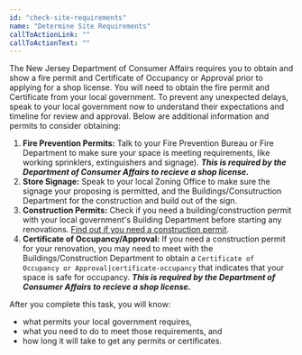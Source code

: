 ```yaml
---
id: "check-site-requirements"
name: "Determine Site Requirements"
callToActionLink: ""
callToActionText: ""
---
```


The New Jersey Department of Consumer Affairs requires you to obtain and show a fire permit and Certificate of Occupancy or Approval prior to applying for a shop license. You will need to obtain the fire permit and Certificate from your local government. To prevent any unexpected delays, speak to your local government now to understand their expectations and timeline for review and approval. Below are additional information and permits to consider obtaining:
        
1. **Fire Prevention Permits:** Talk to your Fire Prevention Bureau or Fire Department to make sure your space is meeting requirements, like working sprinklers, extinguishers and signage). **_This is required by the Department of Consumer Affairs to recieve a shop license._**
2. **Store Signage:** Speak to your local Zoning Office to make sure the signage your proposing is permitted, and the Buildings/Consutruction Department for the construction and build out of the sign.
3. **Construction Permits:** Check if you need a building/construction permit with your local government's Building Department before starting any renovations. [Find out if you need a construction permit](https://business.nj.gov/pages/building-permits-and-inspections).
4. **Certificate of Occupancy/Approval:** If you need a construction permit for your renovation, you may need to meet with the Buildings/Construction Department to obtain a `Certificate of Occupancy or Approval|certificate-occupancy` that indicates that your space is safe for occupancy. **_This is required by the Department of Consumer Affairs to recieve a shop license._**
       
After you complete this task, you will know:
- what permits your local government requires,
- what you need to do to meet those requirements, and
- how long it will take to get any permits or certificates.
